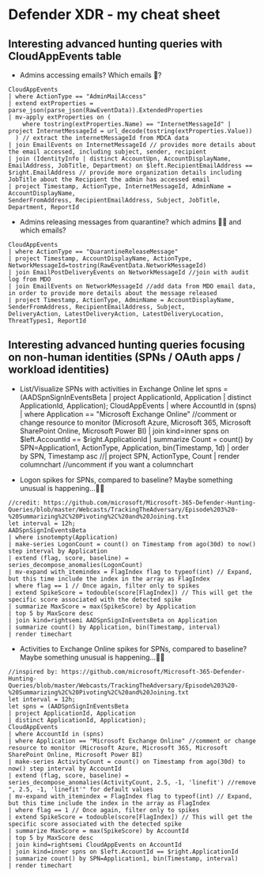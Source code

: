 # Defender XDR - my cheat sheet
## Interesting advanced hunting queries with CloudAppEvents table
- Admins accessing emails? Which emails 📧?
```
CloudAppEvents
| where ActionType == "AdminMailAccess"
| extend extProperties = parse_json(parse_json(RawEventData)).ExtendedProperties
| mv-apply extProperties on (
    where tostring(extProperties.Name) == "InternetMessageId" | project InternetMessageId = url_decode(tostring(extProperties.Value))
  ) // extract the internetMessageId from MDCA data
| join EmailEvents on InternetMessageId // provides more details about the email accessed, including subject, sender, recipient
| join (IdentityInfo | distinct AccountUpn, AccountDisplayName, EmailAddress, JobTitle, Department) on $left.RecipientEmailAddress == $right.EmailAddress // provide more organization details including JobTitle about the Recipient the admin has accessed email 
| project Timestamp, ActionType, InternetMessageId, AdminName = AccountDisplayName, 
SenderFromAddress, RecipientEmailAddress, Subject, JobTitle, Department, ReportId
```

- Admins releasing messages from quarantine? which admins 👮‍♂️ and which emails?
```
CloudAppEvents 
| where ActionType == "QuarantineReleaseMessage"
| project Timestamp, AccountDisplayName, ActionType, NetworkMessageId=tostring(RawEventData.NetworkMessageId)
| join EmailPostDeliveryEvents on NetworkMessageId //join with audit log from MDO
| join EmailEvents on NetworkMessageId //add data from MDO email data, in order to provide more details about the message released
| project Timestamp, ActionType, AdminName = AccountDisplayName, SenderFromAddress, RecipientEmailAddress, Subject, 
DeliveryAction, LatestDeliveryAction, LatestDeliveryLocation, ThreatTypes1, ReportId
```

## Interesting advanced hunting queries focusing on non-human identities (SPNs / OAuth apps / workload identities)
- List/Visualize SPNs with activities in Exchange Online
let spns = (AADSpnSignInEventsBeta
| project ApplicationId, Application
| distinct ApplicationId, Application);
CloudAppEvents
| where AccountId in (spns)
| where Application == "Microsoft Exchange Online" //comment or change resource to monitor (Microsoft Azure, Microsoft 365, Microsoft SharePoint Online, Microsoft Power BI)
| join kind=inner spns on $left.AccountId == $right.ApplicationId
| summarize Count = count() by SPN=Application1, ActionType, Application, bin(Timestamp, 1d)
| order by SPN, Timestamp asc
//| project SPN, ActionType, Count | render columnchart //uncomment if you want a columnchart

- Logon spikes for SPNs, compared to baseline? Maybe something unusual is happening...🕵️‍♂️
```
//credit: https://github.com/microsoft/Microsoft-365-Defender-Hunting-Queries/blob/master/Webcasts/TrackingTheAdversary/Episode%203%20-%20Summarizing%2C%20Pivoting%2C%20and%20Joining.txt
let interval = 12h;
AADSpnSignInEventsBeta
| where isnotempty(Application)
| make-series LogonCount = count() on Timestamp from ago(30d) to now() step interval by Application
| extend (flag, score, baseline) = series_decompose_anomalies(LogonCount)
| mv-expand with_itemindex = FlagIndex flag to typeof(int) // Expand, but this time include the index in the array as FlagIndex
| where flag == 1 // Once again, filter only to spikes
| extend SpikeScore = todouble(score[FlagIndex]) // This will get the specific score associated with the detected spike
| summarize MaxScore = max(SpikeScore) by Application
| top 5 by MaxScore desc
| join kind=rightsemi AADSpnSignInEventsBeta on Application
| summarize count() by Application, bin(Timestamp, interval)
| render timechart
```
- Activities to Exchange Online spikes for SPNs, compared to baseline? Maybe something unusual is happening...🕵️‍♂️
```
//inspired by: https://github.com/microsoft/Microsoft-365-Defender-Hunting-Queries/blob/master/Webcasts/TrackingTheAdversary/Episode%203%20-%20Summarizing%2C%20Pivoting%2C%20and%20Joining.txt
let interval = 12h;
let spns = (AADSpnSignInEventsBeta
| project ApplicationId, Application
| distinct ApplicationId, Application);
CloudAppEvents
| where AccountId in (spns)
| where Application == "Microsoft Exchange Online" //comment or change resource to monitor (Microsoft Azure, Microsoft 365, Microsoft SharePoint Online, Microsoft Power BI)
| make-series ActivityCount = count() on Timestamp from ago(30d) to now() step interval by AccountId
| extend (flag, score, baseline) = series_decompose_anomalies(ActivityCount, 2.5, -1, 'linefit') //remove ", 2.5, -1, 'linefit'" for default values
| mv-expand with_itemindex = FlagIndex flag to typeof(int) // Expand, but this time include the index in the array as FlagIndex
| where flag == 1 // Once again, filter only to spikes
| extend SpikeScore = todouble(score[FlagIndex]) // This will get the specific score associated with the detected spike
| summarize MaxScore = max(SpikeScore) by AccountId
| top 5 by MaxScore desc
| join kind=rightsemi CloudAppEvents on AccountId
| join kind=inner spns on $left.AccountId == $right.ApplicationId
| summarize count() by SPN=Application1, bin(Timestamp, interval)
| render timechart
```